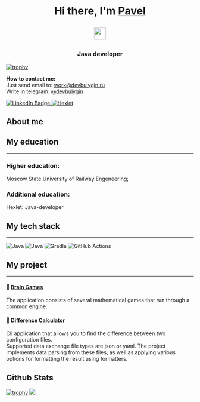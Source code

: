 <h1 align="center">Hi there, I'm <a href="https://github.com/devbulygin">Pavel</a> 

<img src="https://github.com/devbulygin/devbulygin/raw/main/images/Hi.gif" height="32"/></h1>

<h3 align="center">Java developer</h3>

[![trophy](https://github-profile-trophy.vercel.app/?username=ryo-ma)](https://github.com/ryo-ma/github-profile-trophy)


**How to contact me:**   
Just send email to: [work@devbulygin.ru](work@devbulygin.ru)  
Write in telegram: [@devbulygin](https://t.me/devbulygin)

<div id="badges">

  <a href = "www.linkedin.com/in/devbulygin">
<img src="https://img.shields.io/badge/LinkedIn-blue?style=for-the-badge&logo=linkedin&logoColor=white" alt="LinkedIn Badge"/>
</a>


<a href = "https://ru.hexlet.io/u/devbulygin">
<img src="https://img.shields.io/badge/hexlet-black?style=for-the-badge" alt="Hexlet"/>
</a>
  
</div>


## About me



## My education

---

### Higher education:
Moscow State University of Railway Engeneering;
### Additional education: 
Hexlet: Java-developer

## My tech stack

---
![Java](https://img.shields.io/badge/java-%23ED8B00.svg?style=for-the-badge&logo=java&logoColor=white)
![Java](https://img.shields.io/badge/Junit-gold?style=for-the-badge&logo=junit&logoColor=white)
![Gradle](https://img.shields.io/badge/Gradle-02303A.svg?style=for-the-badge&logo=Gradle&logoColor=white)
![GitHub Actions](https://img.shields.io/badge/github%20actions-%232671E5.svg?style=for-the-badge&logo=githubactions&logoColor=white)


## My project

----
#### 🧮 [Brain Games](https://github.com/devbulygin/java-project-lvl1)
The application consists of several mathematical games that run through a common engine.

#### 🟰 [Difference Calculator](https://github.com/devbulygin/java-project-71)

Cli application that allows you to find the difference between two configuration files.  
Supported data exchange file types are json or yaml. The project implements data parsing from these files, as well as applying various options for formatting the result using formatters.




## Github Stats
[![trophy](https://github-profile-trophy.vercel.app/?username=ryo-ma)](https://github.com/ryo-ma/github-profile-trophy)
![](https://komarev.com/ghpvc/?username=devbulygin)

